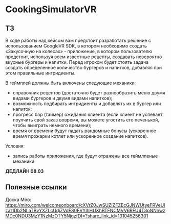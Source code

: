 # CookingSimulatorVR

## ТЗ

В ходе работы над кейсом вам предстоит  разработать решение с использованием GoogleVR SDK, в котором необходимо создать «Закусочную на колесах» - приложение, в котором пользователю предстоит, используя всем известные рецепты, создавать невероятно вкусные бургеры и напитки. Перед игроком будет стоять задача создать определенное количество бургеров и напитков, добавляя при этом правильные ингридиенты.

В геймплей должны быть включены следующие механики: 
- справочник рецептов (достаточно будет разнообразить меню двумя видами бургеров и двумя видами напитков);
- возможность подбирать ингридиенты и добавлять их в бургер или напиток;
- прогресс бар (таймер) ожидания клиента (если клиент не успевает поулчить свой заказ вовремя, вы можете угостить его печенькой, чтобы выиграть немного времени);
- время от времени будут падать рандомные бонусы (ускоренное время прожарки котлет или ускоренное создание напитков).

Условия:

- запись работы приложения, где будут отражены все геймлпеные механики

**ДЕДЛАЙН 08.03**

## Полезные ссылки

Доска Miro:
https://miro.com/welcomeonboard/cXVrZ0JwSUZIZFZEcGJNWUtyeFRVeUlzazlDb2NLaTBvYXZLcUdjZVdFS0FVYlhHUXhBTFNCMVV6RFU4T3pNNnwzMDc0NDU3MzY1NzMzOTY5NjgzfDI=?share_link_id=131045256301
